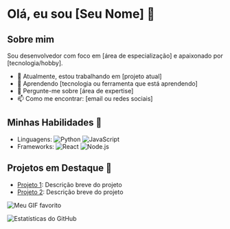 # Olá, eu sou [Seu Nome] 👋

## Sobre mim
Sou desenvolvedor com foco em [área de especialização] e apaixonado por [tecnologia/hobby].

- 🔭 Atualmente, estou trabalhando em [projeto atual]
- 🌱 Aprendendo [tecnologia ou ferramenta que está aprendendo]
- 💬 Pergunte-me sobre [área de expertise]
- 📫 Como me encontrar: [email ou redes sociais]

## Minhas Habilidades 🚀
- Linguagens: ![Python](https://img.shields.io/badge/-Python-black?style=flat-square&logo=python) ![JavaScript](https://img.shields.io/badge/-JavaScript-black?style=flat-square&logo=javascript)
- Frameworks: ![React](https://img.shields.io/badge/-React-black?style=flat-square&logo=react) ![Node.js](https://img.shields.io/badge/-Node.js-black?style=flat-square&logo=node.js)

## Projetos em Destaque 💼
- [Projeto 1](link): Descrição breve do projeto
- [Projeto 2](link): Descrição breve do projeto


![Meu GIF favorito](https://media.giphy.com/media/3o7TKzDJo7dAoynDio/giphy.gif)


![Estatísticas do GitHub](https://github-readme-stats.vercel.app/api?username=seuusuario&show_icons=true&theme=radical)

